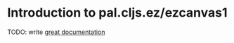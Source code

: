 # Introduction to pal.cljs.ez/ezcanvas1

TODO: write [great documentation](http://jacobian.org/writing/what-to-write/)
